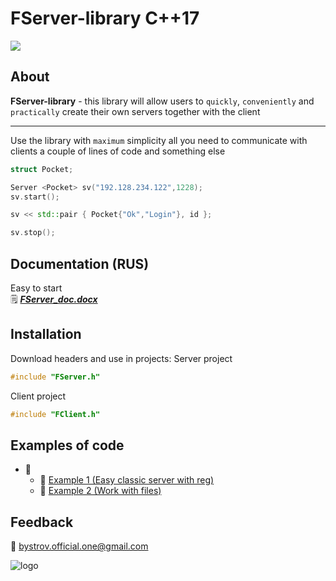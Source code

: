 # FServer-library C++17
![](https://img.shields.io/badge/C++-Solutions-blue.svg?style=flat&logo=c%2B%2B)

## About
**FServer-library** - this library will allow users to `quickly`, `conveniently` and `practically` create their own servers together with the client
___
Use the library with `maximum` simplicity all you need to communicate with clients a couple of lines of code and something else
```C++
struct Pocket;

Server <Pocket> sv("192.128.234.122",1228);
sv.start();

sv << std::pair { Pocket{"Ok","Login"}, id };

sv.stop();
```
## Documentation (RUS)
Easy to start<br/>
:spiral_notepad:
[***FServer_doc.docx***](https://docs.google.com/document/d/1XeIXLJ9op7A7yuGaVC4ZtFfJ6ryyomB7/edit?usp=sharing&ouid=114316868734239124935&rtpof=true&sd=true)
## Installation
Download headers and use in projects:
Server project
```C++
#include "FServer.h"
```
Client project
```C++
#include "FClient.h"
```
## Examples of code
- :open_file_folder:
  - :file_folder: [Example 1 (Easy classic server with reg)](https://drive.google.com/drive/folders/1oQyTh73ImCRDRsXq-KhkqRJYRacEwZ3Y?usp=sharing)
  - :file_folder: [Example 2 (Work with files)](https://drive.google.com/drive/folders/1j_NFBW2qQFidXhFTgdaZ7HtJpGm6oNiK?usp=sharing)
## Feedback
:email: bystrov.official.one@gmail.com

![logo](https://user-images.githubusercontent.com/92841151/163685103-54875fdc-2b7d-4e54-b73e-6564479622c6.png)
